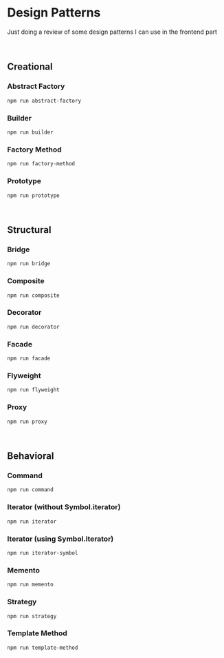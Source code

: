 # Design Patterns

Just doing a review of some design patterns I can use in the frontend part

<br />

## Creational

### Abstract Factory

```
npm run abstract-factory
```

### Builder

```
npm run builder
```

### Factory Method

```
npm run factory-method
```

### Prototype

```
npm run prototype
```

<br />

## Structural

### Bridge

```
npm run bridge
```

### Composite

```
npm run composite
```

### Decorator

```
npm run decorator
```

### Facade

```
npm run facade
```

### Flyweight

```
npm run flyweight
```

### Proxy

```
npm run proxy
```

<br />

## Behavioral

### Command

```
npm run command
```

### Iterator (without Symbol.iterator)

```
npm run iterator
```

### Iterator (using Symbol.iterator)

```
npm run iterator-symbol
```

### Memento

```
npm run memento
```

### Strategy

```
npm run strategy
```

### Template Method

```
npm run template-method
```

